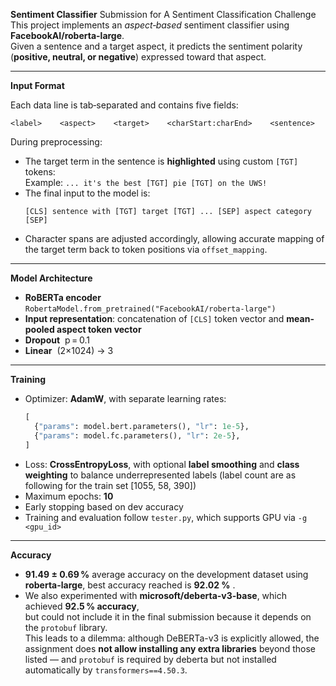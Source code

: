 **Sentiment Classifier**
Submission for A Sentiment Classification Challenge
This project implements an *aspect‑based* sentiment classifier using **FacebookAI/roberta-large**.  
Given a sentence and a target aspect, it predicts the sentiment polarity (**positive, neutral, or negative**) expressed toward that aspect.

---

**Input Format**

Each data line is tab‑separated and contains five fields:
```
<label>    <aspect>    <target>    <charStart:charEnd>    <sentence>
```

During preprocessing:
- The target term in the sentence is **highlighted** using custom `[TGT]` tokens:  
  Example: `... it's the best [TGT] pie [TGT] on the UWS!`
- The final input to the model is:
  ```
  [CLS] sentence with [TGT] target [TGT] ... [SEP] aspect category [SEP]
  ```
- Character spans are adjusted accordingly, allowing accurate mapping of the target term back to token positions via `offset_mapping`.

---

**Model Architecture**

- **RoBERTa encoder**  
  `RobertaModel.from_pretrained("FacebookAI/roberta-large")`
- **Input representation**: concatenation of `[CLS]` token vector and **mean-pooled aspect token vector**
- **Dropout**  p = 0.1 
- **Linear**  (2×1024) → 3  

---

**Training**

- Optimizer: **AdamW**, with separate learning rates:
  ```python
  [
    {"params": model.bert.parameters(), "lr": 1e-5},
    {"params": model.fc.parameters(), "lr": 2e-5},
  ]
  ```
- Loss: **CrossEntropyLoss**, with optional **label smoothing** and **class weighting** to balance underrepresented labels (label count are as following for the train set [1055, 58, 390])
- Maximum epochs: **10**
- Early stopping based on dev accuracy
- Training and evaluation follow `tester.py`, which supports GPU via `-g <gpu_id>`

---

**Accuracy**

- **91.49 ± 0.69 %** average accuracy on the development dataset using **roberta-large**, best accuracy reached is **92.02 %** .
- We also experimented with **microsoft/deberta-v3-base**, which achieved **92.5 % accuracy**,  
  but could not include it in the final submission because it depends on the `protobuf` library.  
  This leads to a dilemma: although DeBERTa-v3 is explicitly allowed, the assignment does **not allow installing any extra libraries** beyond those listed — and `protobuf` is required by deberta but not installed automatically by `transformers==4.50.3`.
